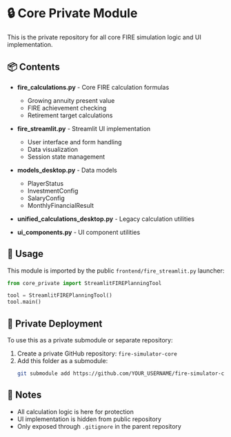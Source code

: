 # 🔒 Core Private Module

This is the private repository for all core FIRE simulation logic and UI implementation.

## 📦 Contents

- **fire_calculations.py** - Core FIRE calculation formulas
  - Growing annuity present value
  - FIRE achievement checking
  - Retirement target calculations

- **fire_streamlit.py** - Streamlit UI implementation
  - User interface and form handling
  - Data visualization
  - Session state management

- **models_desktop.py** - Data models
  - PlayerStatus
  - InvestmentConfig
  - SalaryConfig
  - MonthlyFinancialResult

- **unified_calculations_desktop.py** - Legacy calculation utilities

- **ui_components.py** - UI component utilities

## 🚀 Usage

This module is imported by the public `frontend/fire_streamlit.py` launcher:

```python
from core_private import StreamlitFIREPlanningTool

tool = StreamlitFIREPlanningTool()
tool.main()
```

## 🔐 Private Deployment

To use this as a private submodule or separate repository:

1. Create a private GitHub repository: `fire-simulator-core`
2. Add this folder as a submodule:
   ```bash
   git submodule add https://github.com/YOUR_USERNAME/fire-simulator-core.git core_private
   ```

## 📝 Notes

- All calculation logic is here for protection
- UI implementation is hidden from public repository
- Only exposed through `.gitignore` in the parent repository

